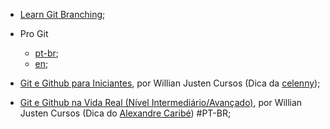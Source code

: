 - [Learn Git Branching](https://learngitbranching.js.org/?locale=pt_BR);

- Pro Git
  - [pt-br](https://git-scm.com/book/pt-br/v2);
  - [en](https://git-scm.com/book/en/v2);

- [Git e Github para Iniciantes](https://www.youtube.com/playlist?list=PLlAbYrWSYTiPA2iEiQ2PF_A9j__C4hi0A), por Willian Justen Cursos (Dica  da [celenny](https://github.com/celenny));

- [Git e Github na Vida Real (Nível Intermediário/Avançado)](https://youtube.com/playlist?list=PLlAbYrWSYTiNqugqFFWWsgONJsmc3eMpg), por Willian Justen Cursos (Dica do [Alexandre Caribé](https://github.com/AlexandreCaribe)) #PT-BR;
